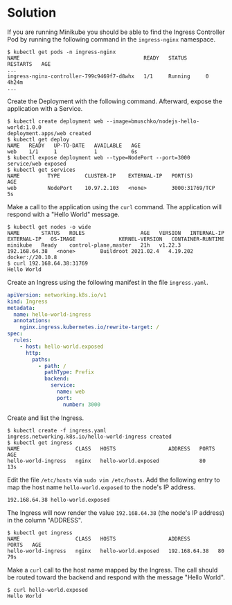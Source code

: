 # Solution

If you are running Minikube you should be able to find the Ingress Controller Pod by running the following command in the `ingress-nginx` namespace.

```
$ kubectl get pods -n ingress-nginx
NAME                                        READY   STATUS      RESTARTS   AGE
...
ingress-nginx-controller-799c9469f7-d8whx   1/1     Running     0          4h24m
...
```

Create the Deployment with the following command. Afterward, expose the application with a Service.

```
$ kubectl create deployment web --image=bmuschko/nodejs-hello-world:1.0.0
deployment.apps/web created
$ kubectl get deploy
NAME   READY   UP-TO-DATE   AVAILABLE   AGE
web    1/1     1            1           6s
$ kubectl expose deployment web --type=NodePort --port=3000
service/web exposed
$ kubectl get services
NAME         TYPE        CLUSTER-IP    EXTERNAL-IP   PORT(S)          AGE
web          NodePort    10.97.2.103   <none>        3000:31769/TCP   5s
```

Make a call to the application using the `curl` command. The application will respond with a "Hello World" message.

```
$ kubectl get nodes -o wide
NAME       STATUS   ROLES                  AGE   VERSION   INTERNAL-IP     EXTERNAL-IP   OS-IMAGE              KERNEL-VERSION   CONTAINER-RUNTIME
minikube   Ready    control-plane,master   21h   v1.22.3   192.168.64.38   <none>        Buildroot 2021.02.4   4.19.202         docker://20.10.8
$ curl 192.168.64.38:31769
Hello World
```

Create an Ingress using the following manifest in the file `ingress.yaml`.

```yaml
apiVersion: networking.k8s.io/v1
kind: Ingress
metadata:
  name: hello-world-ingress
  annotations:
    nginx.ingress.kubernetes.io/rewrite-target: /
spec:
  rules:
    - host: hello-world.exposed
      http:
        paths:
          - path: /
            pathType: Prefix
            backend:
              service:
                name: web
                port:
                  number: 3000
```

Create and list the Ingress.

```
$ kubectl create -f ingress.yaml
ingress.networking.k8s.io/hello-world-ingress created
$ kubectl get ingress
NAME                  CLASS   HOSTS                 ADDRESS   PORTS   AGE
hello-world-ingress   nginx   hello-world.exposed             80      13s
```

Edit the file `/etc/hosts` via `sudo vim /etc/hosts`. Add the following entry to map the host name `hello-world.exposed` to the node's IP address.

```
192.168.64.38 hello-world.exposed
```

The Ingress will now render the value `192.168.64.38` (the node's IP address) in the column "ADDRESS".

```
$ kubectl get ingress
NAME                  CLASS   HOSTS                 ADDRESS         PORTS   AGE
hello-world-ingress   nginx   hello-world.exposed   192.168.64.38   80      79s
```

Make a `curl` call to the host name mapped by the Ingress. The call should be routed toward the backend and respond with the message "Hello World".

```
$ curl hello-world.exposed
Hello World
```
